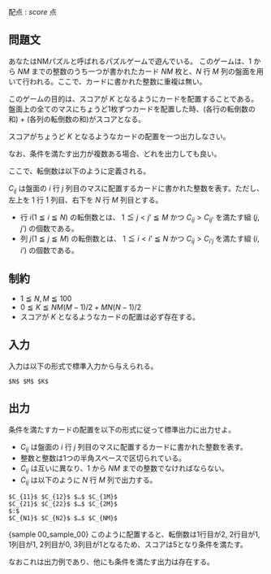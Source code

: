 配点 : ${score}$ 点

問題文
--------

あなたはNMパズルと呼ばれるパズルゲームで遊んでいる。
このゲームは、$1$ から $NM$ までの整数のうち一つが書かれたカード $NM$ 枚と、$N$ 行 $M$ 列の盤面を用いて行われる。ここで、カードに書かれた整数に重複は無い。

このゲームの目的は、スコアが $K$ となるようにカードを配置することである。
盤面上の全てのマスにちょうど1枚ずつカードを配置した時、(各行の転倒数の和) + (各列の転倒数の和)がスコアとなる。

スコアがちょうど $K$ となるようなカードの配置を一つ出力しなさい。

なお、条件を満たす出力が複数ある場合、どれを出力しても良い。

ここで、転倒数は以下のように定義される。

$C_{ij}$ は盤面の $i$ 行 $j$ 列目のマスに配置するカードに書かれた整数を表す。ただし、左上を $1$ 行 $1$ 列目、右下を $N$ 行 $M$ 列目とする。

- 行 $i (1 ≦ i ≦ N)$ の転倒数とは、 $1 ≦ j < j’ ≦ M$ かつ $C_{ij} > C_{ij’}$ を満たす組 $(j, j’)$ の個数である。
- 列 $j (1 ≦ j ≦ M)$ の転倒数とは、 $1 ≦ i < i’ ≦ N$ かつ $C_{ij} > C_{i’j}$ を満たす組 $(i, i’)$ の個数である。



制約
--------

- $1 ≦ N, M ≦ 100$
- $0 ≦ K ≦ NM(M-1)/2 + MN(N-1)/2$
- スコアが $K$ となるようなカードの配置は必ず存在する。



入力
--------

入力は以下の形式で標準入力から与えられる。

~~~
$N$ $M$ $K$
~~~


出力
--------

条件を満たすカードの配置を以下の形式に従って標準出力に出力せよ。

- $C_{ij}$ は盤面の $i$ 行 $j$ 列目のマスに配置するカードに書かれた整数を表す。
- 整数と整数は1つの半角スペースで区切られている。
- $C_{ij}$ は互いに異なり、$1$ から $NM$ までの整数でなければならない。
- $C_{ij}$ は以下のように $N$ 行 $M$ 列で出力する。

~~~
$C_{11}$ $C_{12}$ $…$ $C_{1M}$
$C_{21}$ $C_{22}$ $…$ $C_{2M}$
$:$
$C_{N1}$ $C_{N2}$ $…$ $C_{NM}$
~~~

{sample 00_sample_00}
このように配置すると、転倒数は1行目が2, 2行目が1, 1列目が1, 2列目が0, 3列目が1となるため、スコアは5となり条件を満たす。

なおこれは出力例であり、他にも条件を満たす出力は存在する。

